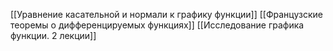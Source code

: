 [[Уравнение касательной и нормали к графику функции]]
[[Французские теоремы о дифференцируемых функциях]]
[[Исследование графика функции. 2 лекции]]